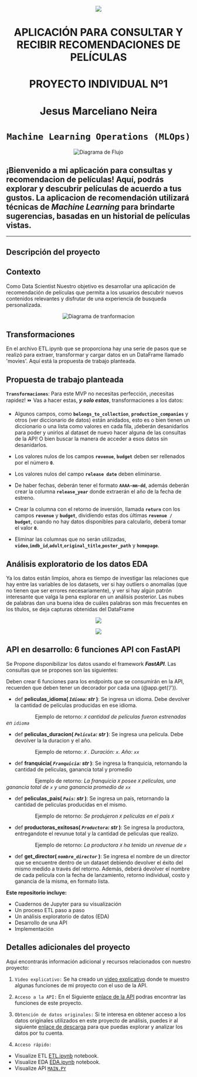 <p align=center><img src="src\001logohenry.png"><p>

# <h1 align=center> **APLICACIÓN PARA CONSULTAR Y RECIBIR RECOMENDACIONES DE PELÍCULAS** </h1>
# <h1 align=center> **PROYECTO INDIVIDUAL Nº1** </h1>
# <h1 align=center> **Jesus Marceliano Neira** </h1>

# <h1 align=center>**`Machine Learning Operations (MLOps)`**</h1>

<p align="center">
  <img src="src\002MLOpslogo.png" alt="Diagrama de Flujo">
</p>



## ¡Bienvenido a mi aplicación para consultas y recomendacion de películas! Aquí, podrás explorar y descubrir películas de acuerdo a tus gustos. La aplicacion de recomendación utilizará técnicas de ***Machine Learning*** para brindarte sugerencias, basadas en un historial de películas vistas. 

<hr>  

## **Descripción del proyecto**

## Contexto

Como Data Scientist Nuestro objetivo es desarrollar una aplicación de recomendación de películas que permita a los usuarios descubrir nuevos contenidos relevantes y disfrutar de una experiencia de busqueda personalizada.



<p align="center">
  <img src="src\003transformer.png" alt="Diagrama de tranformacion">
</p> 


## Transformaciones

En el archivo ETL.ipynb que se proporciona hay una serie de pasos que se realizó para extraer, transformar y cargar datos en un DataFrame llamado 'movies'. Aquí está la propuesta de trabajo planteada.


## **Propuesta de trabajo planteada**

**`Transformaciones`**:  Para este MVP no necesitas perfección, ¡necesitas rapidez! ⏩ Vas a hacer estas, ***y solo estas***, transformaciones a los datos:


+ Algunos campos, como **`belongs_to_collection`**, **`production_companies`** y otros (ver diccionario de datos) están anidados, esto es o bien tienen un diccionario o una lista como valores en cada fila, ¡deberán desanidarlos para poder  y unirlos al dataset de nuevo hacer alguna de las consultas de la API! O bien buscar la manera de acceder a esos datos sin desanidarlos.

+ Los valores nulos de los campos **`revenue`**, **`budget`** deben ser rellenados por el número **`0`**.
  
+ Los valores nulos del campo **`release date`** deben eliminarse.

+ De haber fechas, deberán tener el formato **`AAAA-mm-dd`**, además deberán crear la columna **`release_year`** donde extraerán el año de la fecha de estreno.

+ Crear la columna con el retorno de inversión, llamada **`return`** con los campos **`revenue`** y **`budget`**, dividiendo estas dos últimas **`revenue / budget`**, cuando no hay datos disponibles para calcularlo, deberá tomar el valor **`0`**.

+ Eliminar las columnas que no serán utilizadas, **`video`**,**`imdb_id`**,**`adult`**,**`original_title`**,**`poster_path`** y **`homepage`**.


## Análisis exploratorio de los datos EDA

Ya los datos están limpios, ahora es tiempo de investigar las relaciones que hay entre las variables de los datasets, ver si hay outliers o anomalías (que no tienen que ser errores necesariamente), y ver si hay algún patrón interesante que valga la pena explorar en un análisis posterior. Las nubes de palabras dan una buena idea de cuáles palabras son más frecuentes en los títulos, se deja capturas obtenidas del DataFrame


<p align="center">
  <img src="src\004Nubepalabras.png" >
</p>

<p align="center">
  <img src="src\005Histogram.png" >
</p>



## API en desarrollo: 6 funciones API con FastAPI

Se Propone disponibilizar los datos usando el framework ***FastAPI***. Las consultas que se propones son las siguientes:

Deben crear 6 funciones para los endpoints que se consumirán en la API, recuerden que deben tener un decorador por cada una (@app.get(‘/’)).
  
+ def **peliculas_idioma( *`Idioma`: str* )**:
    Se ingresa un idioma. Debe devolver la cantidad de películas producidas en ese idioma.

&nbsp;&nbsp;&nbsp;&nbsp;&nbsp;&nbsp;&nbsp;&nbsp;&nbsp;&nbsp;&nbsp;&nbsp;&nbsp;&nbsp;&nbsp;&nbsp;&nbsp;&nbsp;&nbsp;&nbsp;Ejemplo de retorno: *`X` cantidad de películas fueron estrenadas en `idioma`*
         

+ def **peliculas_duracion( *`Pelicula`: str* )**:
    Se ingresa una pelicula. Debe devolver la la duracion y el año.

&nbsp;&nbsp;&nbsp;&nbsp;&nbsp;&nbsp;&nbsp;&nbsp;&nbsp;&nbsp;&nbsp;&nbsp;&nbsp;&nbsp;&nbsp;&nbsp;&nbsp;&nbsp;&nbsp;&nbsp;Ejemplo de retorno: *`X` . Duración: `x`. Año: `xx`*

+ def **franquicia( *`Franquicia`: str* )**:
    Se ingresa la franquicia, retornando la cantidad de peliculas, ganancia total y promedio
    
&nbsp;&nbsp;&nbsp;&nbsp;&nbsp;&nbsp;&nbsp;&nbsp;&nbsp;&nbsp;&nbsp;&nbsp;&nbsp;&nbsp;&nbsp;&nbsp;&nbsp;&nbsp;&nbsp;&nbsp;Ejemplo de retorno: *La franquicia `X` posee `X` peliculas, una ganancia total de `x` y una ganancia promedio de `xx`*

+ def **peliculas_pais( *`Pais`: str* )**:
    Se ingresa un país, retornando la cantidad de peliculas producidas en el mismo.
    
&nbsp;&nbsp;&nbsp;&nbsp;&nbsp;&nbsp;&nbsp;&nbsp;&nbsp;&nbsp;&nbsp;&nbsp;&nbsp;&nbsp;&nbsp;&nbsp;&nbsp;&nbsp;&nbsp;&nbsp;Ejemplo de retorno: *Se produjeron `X` películas en el país `X`*

+ def **productoras_exitosas( *`Productora`: str* )**:
    Se ingresa la productora, entregandote el revunue total y la cantidad de peliculas que realizo. 
    
&nbsp;&nbsp;&nbsp;&nbsp;&nbsp;&nbsp;&nbsp;&nbsp;&nbsp;&nbsp;&nbsp;&nbsp;&nbsp;&nbsp;&nbsp;&nbsp;&nbsp;&nbsp;&nbsp;&nbsp;Ejemplo de retorno: *La productora `X` ha tenido un revenue de `x`*

+ def **get_director( *`nombre_director`* )**:
    Se ingresa el nombre de un director que se encuentre dentro de un dataset debiendo devolver el éxito del mismo medido a través del retorno. Además, deberá devolver el nombre de cada película con la fecha de lanzamiento, retorno individual, costo y ganancia de la misma, en formato lista.






**Este repositorio incluye:**

+ Cuadernos de Jupyter para su visualización<br/>
+ Un proceso ETL paso a paso<br/>
+ Un análisis exploratorio de datos (EDA)<br/>
+ Desarrollo de una API<br/>
+ Implementación<br/>



## Detalles adicionales del proyecto

Aquí encontrarás información adicional y recursos relacionados con nuestro proyecto:

1. `Video explicativo:` Se ha creado un [video explicativo](https://www.youtube.com/watch?v=V7I7m5FmO_A&t=38s)  donde te muestro algunas funciones de mi proyecto con el uso de la API.

2. `Acceso a la API:` En el Siguiente [enlace de la API](https://pi-ml-ops-jesus.onrender.com/docs) podras encontrar las funciones de este proyecto.

3. `Obtención de datos originales:` Si te interesa en obtener acceso a los datos originales utilizados en este proyecto de análisis, puedes ir al siguiente [enlace de descarga](https://drive.google.com/drive/folders/1nvSjC2JWUH48o3pb8xlKofi8SNHuNWeu) para que puedas explorar y analizar los datos por tu cuenta.

4. `Acceso rápido:`
- Visualize ETL [ETL.ipynb](ETL_Jesu.ipynb) notebook.
- Visualize EDA [EDA.ipynb](EDA_Jesu.ipynb) notebook.
- Visualize API  [`MAIN.PY`](main.py)

<br/>

